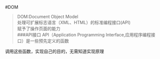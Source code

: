 #DOM
> DOM:Document Object Model<br>
> 处理可扩展标志语言（XML、HTML）的标准编程接口(API)<br>
> 赋予了操作页面的能力<br>
###API接口
API（Application Programming Interface,应用程序编程接口）是一些预先定义的函数

调用这些函数，实现自己的目的，无需知道实现原理